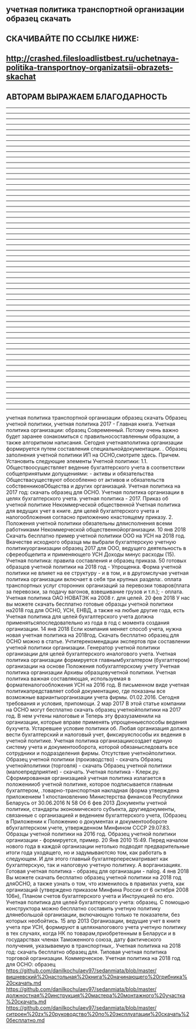 учетная политика транспортной организации образец скачать
--------------------------------------------------
СКАЧИВАЙТЕ ПО ССЫЛКЕ НИЖЕ:
--------------------------------------------------
http://crashed.filesloadlistbest.ru/uchetnaya-politika-transportnoy-organizatsii-obrazets-skachat
--------------------------------------------------
АВТОРАМ ВЫРАЖАЕМ БЛАГОДАРНОСТЬ
--------------------------------------------------
--------------------------------------------------
--------------------------------------------------
--------------------------------------------------
--------------------------------------------------
--------------------------------------------------
--------------------------------------------------
--------------------------------------------------
--------------------------------------------------
--------------------------------------------------
--------------------------------------------------
--------------------------------------------------
--------------------------------------------------
--------------------------------------------------
--------------------------------------------------
--------------------------------------------------
--------------------------------------------------
--------------------------------------------------
--------------------------------------------------
--------------------------------------------------
--------------------------------------------------
--------------------------------------------------
--------------------------------------------------
--------------------------------------------------
--------------------------------------------------
--------------------------------------------------
--------------------------------------------------
--------------------------------------------------
--------------------------------------------------
--------------------------------------------------
--------------------------------------------------
--------------------------------------------------
--------------------------------------------------
--------------------------------------------------
--------------------------------------------------
--------------------------------------------------
--------------------------------------------------
--------------------------------------------------
--------------------------------------------------
--------------------------------------------------
--------------------------------------------------
--------------------------------------------------
--------------------------------------------------
--------------------------------------------------
--------------------------------------------------
--------------------------------------------------
--------------------------------------------------
--------------------------------------------------
--------------------------------------------------
--------------------------------------------------
--------------------------------------------------
--------------------------------------------------
--------------------------------------------------
--------------------------------------------------
--------------------------------------------------
--------------------------------------------------
--------------------------------------------------
учетная политика транспортной организации образец скачать Образец учетной политики, учетная политика 2017 - Главная книга. Учетная политика организации: образец  Современный. Потому очень важно будет заранее ознакомиться с правильносоставленным образцом, а также алгоритмом написания.  Сегодня учетнаяполитика организации формируется путем составления специальнойдокументации. . Образец заполнения учетной политики ИП на ОСНО,смотрите здесь. Причем. Установить следующие элементы Учетной политики: 1.1. Обществоосуществляет ведение бухгалтерского учета в соответствии собщепринятыми допущениями: - активы и обязательства Обществасуществуют обособленно от активов и обязательств собственниковОбщества и других организаций. Учетная политика на 2017 год: скачать образец для ОСНО. Учетная политика организации в целях бухгалтерского учета. учетная политика - 2017. Приказ об учетной политике Некоммерческой общественной
Учетная политика для ведущих учет в книге. для целей бухгалтерского учета и налогообложения согласно приложению кнастоящему приказу. 2. Положения учетной политики обязательны дляисполнения всеми работниками Некоммерческой общественнойорганизации. 10 янв 2018  Скачать бесплатно пример учетной политики ООО на УСН на 2018 год. Вкачестве исходного образца мы выбрали бухгалтерскую учетную политикуорганизации  образец 2017 для ООО, ведущего деятельность в сфереобщепита и применяющего УСН Доходы минус расходы (15). Учетная политика: правила составления и образец приказа. 50 готовых образцов учетной политики на 2018 год - Упрощенка. Форма учетной политики не влияет на ее структуру - и в том, и в другомслучае учетная политика организации включает в себя три крупных раздела:. оплата транспортных услуг сторонних организаций за перевозки товаров(плата за перевозки, за подачу вагонов, взвешивание грузов и т.п.); - оплата. Учетная политика ОАО НОВАТЭК на 2008 г. для целей. 20 фев 2018  У нас вы можете скачать бесплатно готовые образцы учетной политики на2018 год для ОСНО, УСН, ЕНВД, а также на любые другие года, есть Учетная политика для целей бухгалтерского учета должна применятьсяпоследовательно из года в год с момента создания организации.
14 янв 2018  Если компания меняет способ учета, нужна новая учетная политика на 2018год. Скачать бесплатно образец для ОСНО можно в статье. Учтитерекомендации экспертов при составлении учетной политики организации. Генератор учетной политики организации для целей бухгалтерского иналогового учета.  Учетная политика организации формируется главнымбухгалтером (бухгалтером) организации на основе Положения побухгалтерскому учету Учетная политика организации  Архивы образцовучетной политики. Учетная политика  важная составляющая, используемая в форматеналогообложения УСН на 2016 год. В письменном виде учетная политикапредставляет собой документацию, где показаны все возможные вариантыорганизации учета фирмы. 01.02.2016. Сегодня требования и условия, припомощи. 2 мар 2017  В этой статье компании на ОСНО могут бесплатно скачать образец учетнойполитики на 2017 год. В нем учтены налоговые и  Теперь эту фразузаменили на организации, которые вправе применять упрощенныеспособы ведения бухучета. Устаревшее условие политики об. Любая организация должна вести бухгалтерский и налоговый учет, фиксируяспособы их ведения в учетной политике. Учетная политика организациисоздает единую систему учета и документооборота, которой обязаныследовать все сотрудники и подразделения фирмы. Отсутствие учетнойполитики. Образец учетной политики (производство) - скачать Образец учетнойполитики (торговля) - скачать Образец учетной политики (малоепредприятие) - скачать. Учетная политика - Клерк.ру. Сформированная организацией учетная политика излагается в положенииоб учетной политике, которое подписывается главным бухгалтером, .товарно-транспортная накладная (форма утверждена приложением 1 кпостановлению Министерства финансов Республики Беларусь от 30.06.2016 N 58 Об
6 фев 2013  Документы учетной политики, стандарты экономического субъекта, другиедокументы, связанные с организацией и ведением бухгалтерского учета,  (Образец в Приложении к Положению о документах и документообороте вбухгалтерском учете, утвержденном Минфином СССР 29.07.83. Образцы учетной политики на 2016 год. Образец учетной политики организации - формируется, пример. 20 Янв 2010 15:49. Перед началом нового года в каждой организации нетолько подводят предварительные итоги года уходящего, но и задумываютсяо том, как работать в следующем. И для этого главный бухгалтерпересматривает как бухгалтерскую, так и налоговую учетную политику. А ворганизациях. Готовая учетная политика - образец для организации - nalog. 4 янв 2018  Вы можете скачать бесплатно образец учетной политики на 2018 год дляОСНО, а также узнать о том, что изменилось в правилах учета, как организаций (утверждено приказом Минфина России от 6 октября 2008 106н), Планом счетов бухгалтерского учета и Инструкцией по его. Учетная политика для целей бухгалтерского учета: образец. С помощью конструктора можно бесплатно составить учетную политику длянебольшой организации, включающую только те показатели, без которых необойтись.
15 апр 2013  Организации, ведущие учет в книге учета при УСН, формируют в целяхналогового учета учетную политику в тех случаях, когда НК  по товарам,приобретенным в Беларуси и в государствах  членах Таможенного союза, дату фактического получения, указываемую в транспортных,. Учетная политика на 2018 год: скачать бесплатно образец для. Типовая учетная политика торговой организации. Коммерческое. Учетная политика на 2018 год для ОСНО: образец
https://github.com/danilkochulaev97/sedanmiata/blob/master/вишневский%20настольная%20книга%20начинающего%20грибника%20скачать.md
https://github.com/danilkochulaev97/sedanmiata/blob/master/должностная%20инструкция%20мастера%20монтажного%20участка%20скачать.md
https://github.com/danilkochulaev97/sedanmiata/blob/master/ситроен%20zx%20руководство%20по%20эксплуатации%20скачать%20бесплатно.md